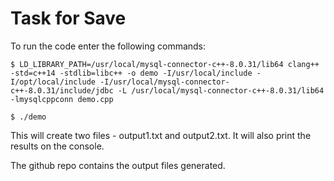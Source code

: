 <h1>Task for Save</h1>

To run the code enter the following commands:

```
$ LD_LIBRARY_PATH=/usr/local/mysql-connector-c++-8.0.31/lib64 clang++ -std=c++14 -stdlib=libc++ -o demo -I/usr/local/include -I/opt/local/include -I/usr/local/mysql-connector-c++-8.0.31/include/jdbc -L /usr/local/mysql-connector-c++-8.0.31/lib64 -lmysqlcppconn demo.cpp

$ ./demo
```

This will create two files - output1.txt and output2.txt. 
It will also print the results on the console.

The github repo contains the output files generated. 
